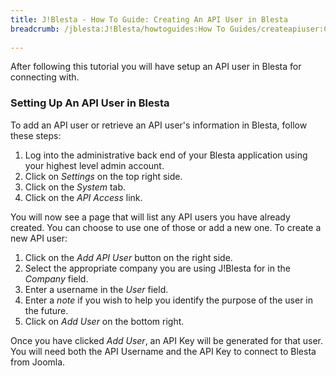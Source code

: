 ```yaml
---
title: J!Blesta - How To Guide: Creating An API User in Blesta
breadcrumb: /jblesta:J!Blesta/howtoguides:How To Guides/createapiuser:Creating An API User in Blesta/
 
---
```


After following this tutorial you will have setup an API user in Blesta for connecting with.

### Setting Up An API User in Blesta

To add an API user or retrieve an API user's information in Blesta, follow these steps:

1. Log into the administrative back end of your Blesta application using your highest level admin account.
2. Click on _Settings_ on the top right side.
3. Click on the _System_ tab.
4. Click on the _API Access_ link.

You will now see a page that will list any API users you have already created.  You can choose to use one of those or add a new one.  To create a new API user:

1. Click on the _Add API User_ button on the right side.
2. Select the appropriate company you are using J!Blesta for in the _Company_ field.
3. Enter a username in the _User_ field.
4. Enter a _note_ if you wish to help you identify the purpose of the user in the future.
5. Click on _Add User_ on the bottom right.

Once you have clicked _Add User_, an API Key will be generated for that user.  You will need both the API Username and the API Key to connect to Blesta from Joomla.
